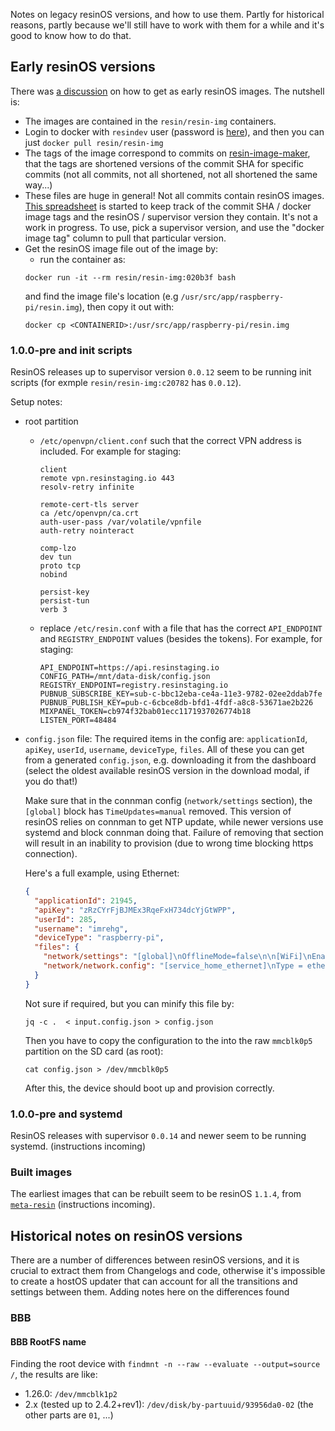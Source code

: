 Notes on legacy resinOS versions, and how to use them. Partly for historical reasons, partly because we'll still have to work with them for a while and it's good to know how to do that.

## Early resinOS versions

There was [a discussion](https://www.flowdock.com/app/rulemotion/r-resinos/threads/m8UFn40WueuiNVxiC--Y_zuwqco) on how to get as early resinOS images. The nutshell is:

*   The images are contained in the `resin/resin-img` containers.
*   Login to docker with `resindev` user (password is [here](https://github.com/resin-io/resin-containers/blob/7a78d4ffcdc0011147288f90431204fbc4e430da/cloud_formation/systemd/services/docker_login.service#L11)), and then you can just `docker pull resin/resin-img`
*   The tags of the image correspond to commits on [resin-image-maker](https://github.com/resin-io/resin-image-maker/), that the tags are shortened versions of the commit SHA for specific commits (not all commits, not all shortened, not all shortened the same way...)
*   These files are huge in general! Not all commits contain resinOS images. [This spreadsheet](https://docs.google.com/a/resin.io/spreadsheets/d/1AGseXOAGpQfI9t4jXg_wD_a4knaocf1d8ZdCKquIVeg/edit?usp=sharing) is started to keep track of the commit SHA / docker image tags and the resinOS / supervisor version they contain. It's not a work in progress. To use, pick a supervisor version, and use the "docker image tag" column to pull that particular version.
*   Get the resinOS image file out of the image by:
    *   run the container as:
    ```
    docker run -it --rm resin/resin-img:020b3f bash
    ```
    and find the image file's location (e.g `/usr/src/app/raspberry-pi/resin.img`), then copy it out with:
    ```
    docker cp <CONTAINERID>:/usr/src/app/raspberry-pi/resin.img
    ```

### 1.0.0-pre and init scripts

ResinOS releases up to supervisor version `0.0.12` seem to be running init scripts (for exmple `resin/resin-img:c20782` has `0.0.12`).

Setup notes:

*   root partition
    *   `/etc/openvpn/client.conf` such that the correct VPN address is included. For example for staging:
        ```
        client
        remote vpn.resinstaging.io 443
        resolv-retry infinite

        remote-cert-tls server
        ca /etc/openvpn/ca.crt
        auth-user-pass /var/volatile/vpnfile
        auth-retry nointeract

        comp-lzo
        dev tun
        proto tcp
        nobind

        persist-key
        persist-tun
        verb 3
        ```
    *   replace `/etc/resin.conf` with a file that has the correct `API_ENDPOINT` and `REGISTRY_ENDPOINT` values (besides the tokens). For example, for staging:
        ```
        API_ENDPOINT=https://api.resinstaging.io
        CONFIG_PATH=/mnt/data-disk/config.json
        REGISTRY_ENDPOINT=registry.resinstaging.io
        PUBNUB_SUBSCRIBE_KEY=sub-c-bbc12eba-ce4a-11e3-9782-02ee2ddab7fe
        PUBNUB_PUBLISH_KEY=pub-c-6cbce8db-bfd1-4fdf-a8c8-53671ae2b226
        MIXPANEL_TOKEN=cb974f32bab01ecc1171937026774b18
        LISTEN_PORT=48484
        ```
*   `config.json` file:
    The required items in the config are: `applicationId`, `apiKey`, `userId`, `username`, `deviceType`, `files`. All of these you can get from a generated `config.json`, e.g. downloading it from the dashboard (select the oldest available resinOS version in the download modal, if you do that!)

    Make sure that in the connman config (`network/settings` section), the `[global]` block has `TimeUpdates=manual` removed. This version of resinOS relies on connman to get NTP update, while newer versions use systemd and block connman doing that. Failure of removing that section will result in an inability to provision (due to wrong time blocking https connection).

    Here's a full example, using Ethernet:

    ```json
    {
      "applicationId": 21945,
      "apiKey": "zRzCYrFjBJMEx3RqeFxH734dcYjGtWPP",
      "userId": 285,
      "username": "imrehg",
      "deviceType": "raspberry-pi",
      "files": {
        "network/settings": "[global]\nOfflineMode=false\n\n[WiFi]\nEnable=true\nTethering=false\n\n[Wired]\nEnable=true\nTethering=false\n\n[Bluetooth]\nEnable=true\nTethering=false",
        "network/network.config": "[service_home_ethernet]\nType = ethernet\nNameservers = 8.8.8.8,8.8.4.4"
      }
    }
    ```

    Not sure if required, but you can minify this file by:

    ```
    jq -c .  < input.config.json > config.json
    ```

    Then you have to copy the configuration to the into the raw `mmcblk0p5` partition on the SD card (as root):

    ```
    cat config.json > /dev/mmcblk0p5
    ```

    After this, the device should boot up and provision correctly.

### 1.0.0-pre and systemd

ResinOS releases with supervisor `0.0.14` and newer seem to be running systemd. (instructions incoming)


### Built images

The earliest images that can be rebuilt seem to be resinOS `1.1.4`, from [`meta-resin`](https://github.com/resin-os/meta-resin) (instructions incoming).


## Historical notes on resinOS versions

There are a number of differences between resinOS versions, and it is crucial to extract them from Changelogs and code, otherwise it's impossible to create a hostOS updater that can account for all the transitions and settings between them. Adding notes here on the differences found

### BBB

#### BBB RootFS name

Finding the root device with `findmnt -n --raw --evaluate --output=source /`, the results are like:

* 1.26.0: `/dev/mmcblk1p2`
* 2.x (tested up to 2.4.2+rev1): `/dev/disk/by-partuuid/93956da0-02` (the other parts are `01`, ...)